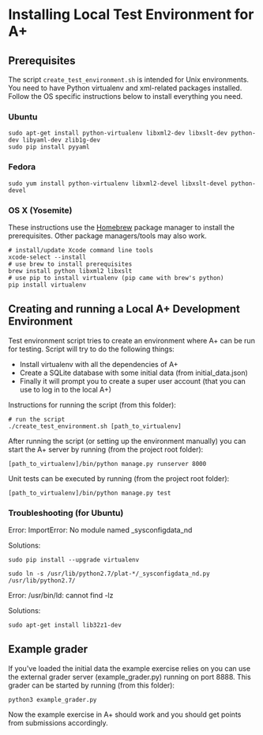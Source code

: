 Installing Local Test Environment for A+
========================================

## Prerequisites

The script `create_test_environment.sh` is intended for Unix environments. You need to have Python
virtualenv and xml-related packages installed. Follow the OS specific instructions below to install
everything you need.

### Ubuntu

    sudo apt-get install python-virtualenv libxml2-dev libxslt-dev python-dev libyaml-dev zlib1g-dev
    sudo pip install pyyaml

### Fedora
    
    sudo yum install python-virtualenv libxml2-devel libxslt-devel python-devel

### OS X (Yosemite)

These instructions use the [Homebrew](http://brew.sh/) package manager to install the prerequisites.
Other package managers/tools may also work.

    # install/update Xcode command line tools
    xcode-select --install
    # use brew to install prerequisites
    brew install python libxml2 libxslt
    # use pip to install virtualenv (pip came with brew's python)
    pip install virtualenv


## Creating and running a Local A+ Development Environment

Test environment script tries to create an environment where A+ can be run for testing. Script will try
to do the following things:

  - Install virtualenv with all the dependencies of A+
  - Create a SQLite database with some initial data (from initial_data.json)
  - Finally it will prompt you to create a super user account (that you can use to log in to the local A+)

Instructions for running the script (from this folder):

    # run the script
    ./create_test_environment.sh [path_to_virtualenv]

After running the script (or setting up the environment manually) you can start
the A+ server by running (from the project root folder):

    [path_to_virtualenv]/bin/python manage.py runserver 8000

Unit tests can be executed by running (from the project root folder):

    [path_to_virtualenv]/bin/python manage.py test


### Troubleshooting (for Ubuntu)

Error: ImportError: No module named _sysconfigdata_nd

Solutions: 

    sudo pip install --upgrade virtualenv

    sudo ln -s /usr/lib/python2.7/plat-*/_sysconfigdata_nd.py /usr/lib/python2.7/

Error: /usr/bin/ld: cannot find -lz

Solutions:

    sudo apt-get install lib32z1-dev

## Example grader

If you've loaded the initial data the example exercise relies on you can use the external grader server
(example_grader.py) running on port 8888. This grader can be started by running (from this folder):
    
    python3 example_grader.py

Now the example exercise in A+ should work and you should get points from submissions accordingly.
